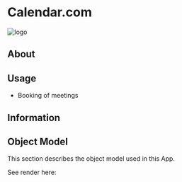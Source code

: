 # Calendar.com

![logo](http://tiof.click/TIOFWikiHeader)

## About

## Usage

* Booking of meetings

## Information

## Object Model

This section describes the object model used in this App.

See render here:
